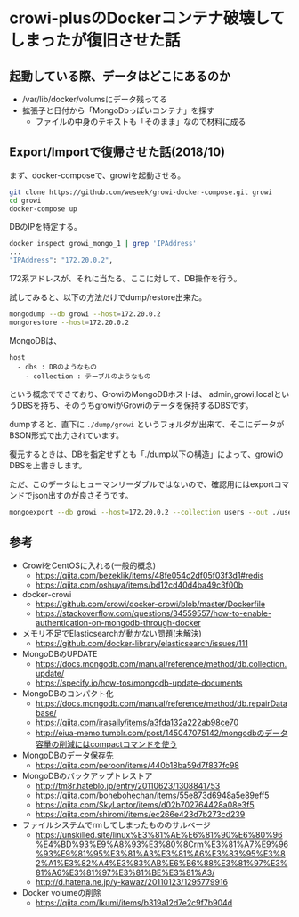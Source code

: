 # crowi-plusのDockerコンテナ破壊してしまったが復旧させた話

## 起動している際、データはどこにあるのか

- /var/lib/docker/volumsにデータ残ってる
- 拡張子と日付から「MongoDbっぽいコンテナ」を探す
  - ファイルの中身のテキストも「そのまま」なので材料に成る


## Export/Importで復帰させた話(2018/10)

まず、docker-composeで、growiを起動させる。

```bash
git clone https://github.com/weseek/growi-docker-compose.git growi
cd growi
docker-compose up
```

DBのIPを特定する。

```bash
docker inspect growi_mongo_1 | grep 'IPAddress'
...
"IPAddress": "172.20.0.2",
```

172系アドレスが、それに当たる。ここに対して、DB操作を行う。

試してみると、以下の方法だけでdump/restore出来た。

```bash
mongodump --db growi --host=172.20.0.2
mongorestore --host=172.20.0.2
```

MongoDBは、

```
host
  - dbs : DBのようなもの
    - collection : テーブルのようなもの
```

という概念でできており、GrowiのMongoDBホストは、 admin,growi,localというDBSを持ち、そのうちgrowiがGrowiのデータを保持するDBSです。

dumpすると、直下に `./dump/growi` というフォルダが出来て、そこにデータがBSON形式で出力されています。

復元するときは、DBを指定せずとも「./dump以下の構造」によって、growiのDBSを上書きします。

ただ、このデータはヒューマンリーダブルではないので、確認用にはexportコマンドでjson出すのが良さそうです。

```bash
mongoexport --db growi --host=172.20.0.2 --collection users --out ./users.json
```

## 参考

- CrowiをCentOSに入れる(一般的概念)
  - <https://qiita.com/bezeklik/items/48fe054c2df05f03f3d1#redis>
  - <https://qiita.com/oshuya/items/bd12cd40d4ba49c3f00b>
- docker-crowi
  - <https://github.com/crowi/docker-crowi/blob/master/Dockerfile>
  - <https://stackoverflow.com/questions/34559557/how-to-enable-authentication-on-mongodb-through-docker>
- メモリ不足でElasticsearchが動かない問題(未解決)
  - <https://github.com/docker-library/elasticsearch/issues/111>
- MongoDBのUPDATE
  - <https://docs.mongodb.com/manual/reference/method/db.collection.update/>
  - <https://specify.io/how-tos/mongodb-update-documents>
- MongoDBのコンパクト化
  - <https://docs.mongodb.com/manual/reference/method/db.repairDatabase/>
  - <https://qiita.com/irasally/items/a3fda132a222ab98ce70>
  - <http://eiua-memo.tumblr.com/post/145047075142/mongodbのデータ容量の削減にはcompactコマンドを使う>
- MongoDBのデータ保存先
  - <https://qiita.com/peroon/items/440b18ba59d7f837fc98>
- MongoDBのバックアップトレストア
  - <http://tm8r.hateblo.jp/entry/20110623/1308841753>
  - <https://qiita.com/bohebohechan/items/55e873d6948a5e89eff5>
  - <https://qiita.com/SkyLaptor/items/d02b702764428a08e3f5>
  - <https://qiita.com/shiromi/items/ec266e423d7b273cd239>
- ファイルシステムでrmしてしまったもののサルベージ
  - <https://unskilled.site/linux%E3%81%AE%E6%81%90%E6%80%96%E4%BD%93%E9%A8%93%E3%80%8Crm%E3%81%A7%E9%96%93%E9%81%95%E3%81%A3%E3%81%A6%E3%83%95%E3%82%A1%E3%82%A4%E3%83%AB%E6%B6%88%E3%81%97%E3%81%A6%E3%81%97%E3%81%BE%E3%81%A3/>
  - <http://d.hatena.ne.jp/y-kawaz/20110123/1295779916>
- Docker volumeの削除
  - <https://qiita.com/Ikumi/items/b319a12d7e2c9f7b904d>
